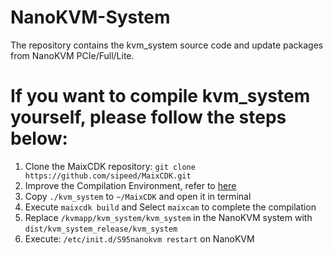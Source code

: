 # NanoKVM-System
The repository contains the kvm_system source code and update packages from NanoKVM PCIe/Full/Lite.

# If you want to compile kvm_system yourself, please follow the steps below: 

1. Clone the MaixCDK repository: `git clone https://github.com/sipeed/MaixCDK.git`
2. Improve the Compilation Environment, refer to [here](https://github.com/sipeed/MaixCDK/tree/main/docs/doc_zh#%E5%BF%AB%E9%80%9F%E5%BC%80%E5%A7%8B)
3. Copy `./kvm_system` to `~/MaixCDK` and open it in terminal
4. Execute `maixcdk build` and Select `maixcam` to complete the compilation
5. Replace `/kvmapp/kvm_system/kvm_system` in the NanoKVM system with `dist/kvm_system_release/kvm_system`
6. Execute: `/etc/init.d/S95nanokvm restart` on NanoKVM